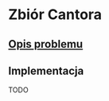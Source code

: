 # Zbiór Cantora

## [Opis problemu](../../../../algorithms/fractals/cantor-dust.md)

## Implementacja

TODO
